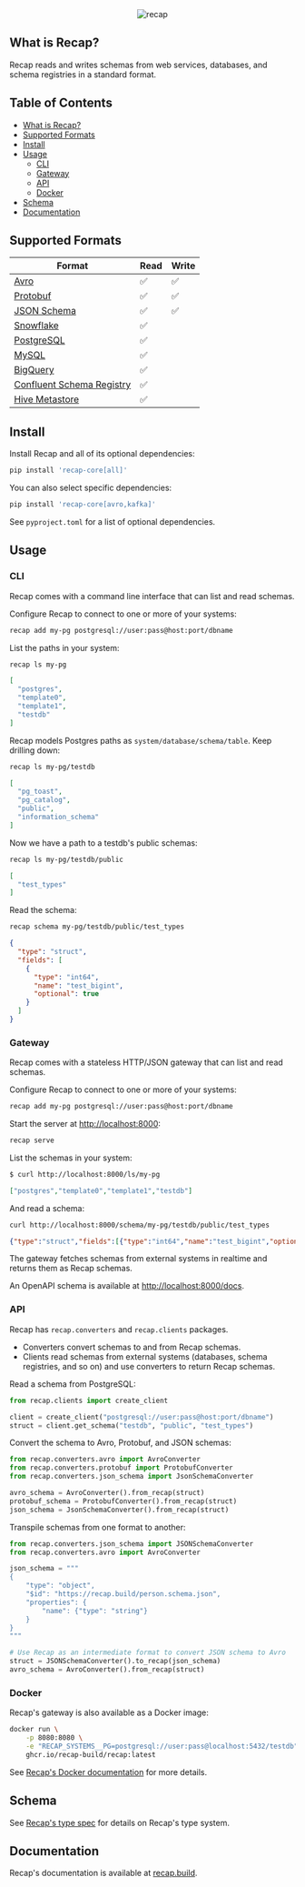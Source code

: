 <div align="center">
  <img src="https://github.com/recap-cloud/recap/blob/main/static/recap-logo.png?raw=true" alt="recap"></a>
</div>

## What is Recap?

Recap reads and writes schemas from web services, databases, and schema registries in a standard format.

## Table of Contents

* [What is Recap?](#what-is-recap)
* [Supported Formats](#supported-formats)
* [Install](#install)
* [Usage](#usage)
   * [CLI](#cli)
   * [Gateway](#gateway)
   * [API](#api)
   * [Docker](#docker)
* [Schema](#schema)
* [Documentation](#documentation)

## Supported Formats

| Format      | Read | Write |
| ----------- | ----------- | ----------- |
| [Avro](https://recap.build/docs/converters/avro/) | ✅ | ✅ |
| [Protobuf](https://recap.build/docs/converters/protobuf/) | ✅ | ✅ |
| [JSON Schema](https://recap.build/docs/converters/json-schema/) | ✅ | ✅ |
| [Snowflake](https://recap.build/docs/readers/snowflake/) | ✅ |  |
| [PostgreSQL](https://recap.build/docs/readers/postgresql/) | ✅ |  |
| [MySQL](https://recap.build/docs/readers/mysql/) | ✅ |  |
| [BigQuery](https://recap.build/docs/readers/bigquery/) | ✅ |  |
| [Confluent Schema Registry](https://recap.build/docs/readers/confluent-schema-registry/) | ✅ |  |
| [Hive Metastore](https://recap.build/docs/readers/hive-metastore/) | ✅ |  |

## Install

Install Recap and all of its optional dependencies:

```bash
pip install 'recap-core[all]'
```

You can also select specific dependencies:

```bash
pip install 'recap-core[avro,kafka]'
```

See `pyproject.toml` for a list of optional dependencies.

## Usage

### CLI

Recap comes with a command line interface that can list and read schemas.

Configure Recap to connect to one or more of your systems:

```bash
recap add my-pg postgresql://user:pass@host:port/dbname
```

List the paths in your system:

```bash
recap ls my-pg
```

```json
[
  "postgres",
  "template0",
  "template1",
  "testdb"
]
```

Recap models Postgres paths as `system/database/schema/table`. Keep drilling down:

```bash
recap ls my-pg/testdb
```

```json
[
  "pg_toast",
  "pg_catalog",
  "public",
  "information_schema"
]
```

Now we have a path to a testdb's public schemas:

```bash
recap ls my-pg/testdb/public
```

```json
[
  "test_types"
]
```

Read the schema:

```bash
recap schema my-pg/testdb/public/test_types
```

```json
{
  "type": "struct",
  "fields": [
    {
      "type": "int64",
      "name": "test_bigint",
      "optional": true
    }
  ]
}
```

### Gateway

Recap comes with a stateless HTTP/JSON gateway that can list and read schemas.

Configure Recap to connect to one or more of your systems:

```bash
recap add my-pg postgresql://user:pass@host:port/dbname
```

Start the server at [http://localhost:8000](http://localhost:8000):

```bash
recap serve
```

List the schemas in your system:

```bash
$ curl http://localhost:8000/ls/my-pg
```

```json
["postgres","template0","template1","testdb"]
```

And read a schema:

```bash
curl http://localhost:8000/schema/my-pg/testdb/public/test_types
```

```json
{"type":"struct","fields":[{"type":"int64","name":"test_bigint","optional":true}]}
```

The gateway fetches schemas from external systems in realtime and returns them as Recap schemas.

An OpenAPI schema is available at [http://localhost:8000/docs](http://localhost:8000/docs).

### API

Recap has `recap.converters` and `recap.clients` packages.

- Converters convert schemas to and from Recap schemas.
- Clients read schemas from external systems (databases, schema registries, and so on) and use converters to return Recap schemas.

Read a schema from PostgreSQL:

```python
from recap.clients import create_client

client = create_client("postgresql://user:pass@host:port/dbname")
struct = client.get_schema("testdb", "public", "test_types")
```

Convert the schema to Avro, Protobuf, and JSON schemas:

```python
from recap.converters.avro import AvroConverter
from recap.converters.protobuf import ProtobufConverter
from recap.converters.json_schema import JsonSchemaConverter

avro_schema = AvroConverter().from_recap(struct)
protobuf_schema = ProtobufConverter().from_recap(struct)
json_schema = JsonSchemaConverter().from_recap(struct)
```

Transpile schemas from one format to another:

```python
from recap.converters.json_schema import JSONSchemaConverter
from recap.converters.avro import AvroConverter

json_schema = """
{
    "type": "object",
    "$id": "https://recap.build/person.schema.json",
    "properties": {
        "name": {"type": "string"}
    }
}
"""

# Use Recap as an intermediate format to convert JSON schema to Avro
struct = JSONSchemaConverter().to_recap(json_schema)
avro_schema = AvroConverter().from_recap(struct)
```

### Docker

Recap's gateway is also available as a Docker image:

```bash
docker run \
    -p 8080:8080 \
    -e "RECAP_SYSTEMS__PG=postgresql://user:pass@localhost:5432/testdb" \
    ghcr.io/recap-build/recap:latest
```

See [Recap's Docker documentation](https://recap.build/docs/gateway/docker) for more details.

## Schema

See [Recap's type spec](https://recap.build/specs/type) for details on Recap's type system.

## Documentation

Recap's documentation is available at [recap.build](https://recap.build).
